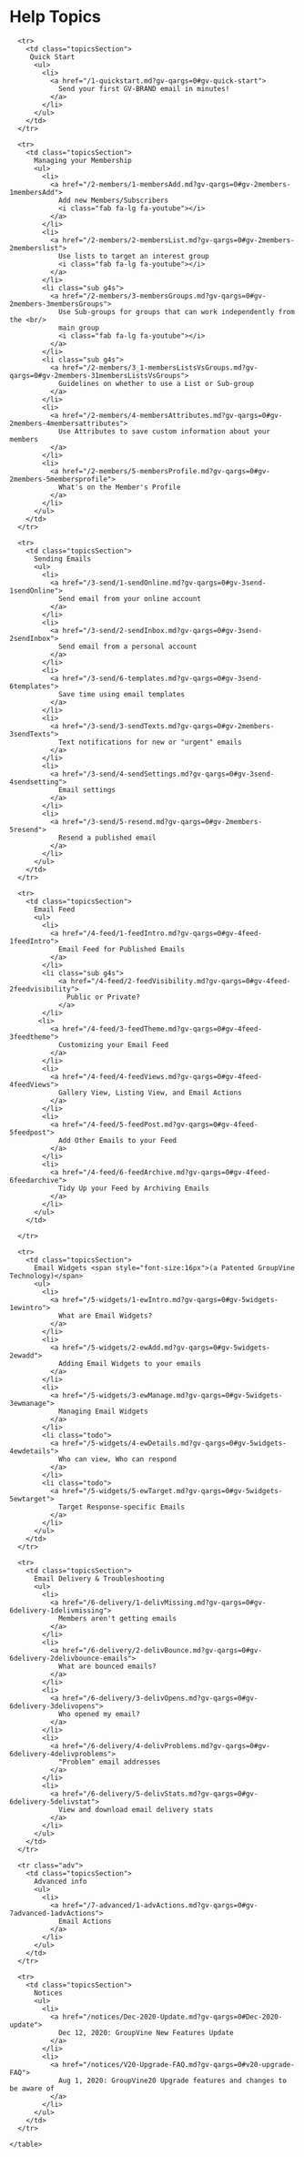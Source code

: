 <span id="gv-help-topics"></span>
# Help Topics

<div>

  <div class="tocTable">
    <table style="width:100%">

      <tr>
        <td class="topicsSection">
         Quick Start
          <ul>
            <li>
              <a href="/1-quickstart.md?gv-qargs=0#gv-quick-start">
                Send your first GV-BRAND email in minutes!
              </a>
            </li>
          </ul>
        </td>
      </tr>

      <tr>
        <td class="topicsSection">
          Managing your Membership
          <ul>
            <li>
              <a href="/2-members/1-membersAdd.md?gv-qargs=0#gv-2members-1membersAdd">
                Add new Members/Subscribers
                <i class="fab fa-lg fa-youtube"></i>
              </a>
            </li>
            <li>
              <a href="/2-members/2-membersList.md?gv-qargs=0#gv-2members-2memberslist">
                Use lists to target an interest group
                <i class="fab fa-lg fa-youtube"></i>
              </a>
            </li>
            <li class="sub g4s">
              <a href="/2-members/3-membersGroups.md?gv-qargs=0#gv-2members-3membersGroups">
                Use Sub-groups for groups that can work independently from the <br/>
                main group
                <i class="fab fa-lg fa-youtube"></i>
              </a>
            </li>
            <li class="sub g4s">
              <a href="/2-members/3_1-membersListsVsGroups.md?gv-qargs=0#gv-2members-31membersListsVsGroups">
                Guidelines on whether to use a List or Sub-group
              </a>
            </li>
            <li>
              <a href="/2-members/4-membersAttributes.md?gv-qargs=0#gv-2members-4membersattributes">
                Use Attributes to save custom information about your members
              </a>
            </li>
            <li>
              <a href="/2-members/5-membersProfile.md?gv-qargs=0#gv-2members-5membersprofile">
                What's on the Member's Profile
              </a>
            </li>
          </ul>
        </td>
      </tr>

      <tr>
        <td class="topicsSection">
          Sending Emails
          <ul>
            <li>
              <a href="/3-send/1-sendOnline.md?gv-qargs=0#gv-3send-1sendOnline">
                Send email from your online account
              </a>
            </li>
            <li>
              <a href="/3-send/2-sendInbox.md?gv-qargs=0#gv-3send-2sendInbox">
                Send email from a personal account
              </a>
            </li>
            <li>
              <a href="/3-send/6-templates.md?gv-qargs=0#gv-3send-6templates">
                Save time using email templates
              </a>
            </li>
            <li>
              <a href="/3-send/3-sendTexts.md?gv-qargs=0#gv-2members-3sendTexts">
                Text notifications for new or "urgent" emails
              </a>
            </li>
            <li>
              <a href="/3-send/4-sendSettings.md?gv-qargs=0#gv-3send-4sendsetting">
                Email settings
              </a>
            </li>
            <li>
              <a href="/3-send/5-resend.md?gv-qargs=0#gv-2members-5resend">
                Resend a published email
              </a>
            </li>
          </ul>
        </td>
      </tr>

      <tr>
        <td class="topicsSection">
          Email Feed
          <ul>
            <li>
              <a href="/4-feed/1-feedIntro.md?gv-qargs=0#gv-4feed-1feedIntro">
                Email Feed for Published Emails
              </a>
            </li>
            <li class="sub g4s">
                <a href="/4-feed/2-feedVisibility.md?gv-qargs=0#gv-4feed-2feedvisibility">
                  Public or Private?
                </a>
            </li>
           <li>
              <a href="/4-feed/3-feedTheme.md?gv-qargs=0#gv-4feed-3feedtheme">
                Customizing your Email Feed
              </a>
            </li>
            <li>
              <a href="/4-feed/4-feedViews.md?gv-qargs=0#gv-4feed-4feedViews">
                Gallery View, Listing View, and Email Actions
              </a>
            </li>
            <li>
              <a href="/4-feed/5-feedPost.md?gv-qargs=0#gv-4feed-5feedpost">
                Add Other Emails to your Feed
              </a>
            </li>
            <li>
              <a href="/4-feed/6-feedArchive.md?gv-qargs=0#gv-4feed-6feedarchive">
                Tidy Up your Feed by Archiving Emails
              </a>
            </li>
          </ul>
        </td>
        
      </tr>

      <tr>
        <td class="topicsSection">
          Email Widgets <span style="font-size:16px">(a Patented GroupVine Technology)</span>
          <ul>
            <li>
              <a href="/5-widgets/1-ewIntro.md?gv-qargs=0#gv-5widgets-1ewintro">
                What are Email Widgets?
              </a>
            </li>
            <li>
              <a href="/5-widgets/2-ewAdd.md?gv-qargs=0#gv-5widgets-2ewadd">
                Adding Email Widgets to your emails
              </a>
            </li>
            <li>
              <a href="/5-widgets/3-ewManage.md?gv-qargs=0#gv-5widgets-3ewmanage">
                Managing Email Widgets
              </a>
            </li>
            <li class="todo">
              <a href="/5-widgets/4-ewDetails.md?gv-qargs=0#gv-5widgets-4ewdetails">
                Who can view, Who can respond
              </a>
            </li>
            <li class="todo">
              <a href="/5-widgets/5-ewTarget.md?gv-qargs=0#gv-5widgets-5ewtarget">
                Target Response-specific Emails
              </a>
            </li>
          </ul>
        </td>
      </tr>

      <tr>
        <td class="topicsSection">
          Email Delivery & Troubleshooting
          <ul>
            <li>
              <a href="/6-delivery/1-delivMissing.md?gv-qargs=0#gv-6delivery-1delivmissing">
                Members aren't getting emails
              </a>
            </li>
            <li>
              <a href="/6-delivery/2-delivBounce.md?gv-qargs=0#gv-6delivery-2delivbounce-emails">
                What are bounced emails?
              </a>
            </li>
            <li>
              <a href="/6-delivery/3-delivOpens.md?gv-qargs=0#gv-6delivery-3delivopens">
                Who opened my email?
              </a>
            </li>
            <li>
              <a href="/6-delivery/4-delivProblems.md?gv-qargs=0#gv-6delivery-4delivproblems">
                "Problem" email addresses
              </a>
            </li>
            <li>
              <a href="/6-delivery/5-delivStats.md?gv-qargs=0#gv-6delivery-5delivstat">
                View and download email delivery stats
              </a>
            </li>
          </ul>
        </td>
      </tr>

      <tr class="adv">
        <td class="topicsSection">
          Advanced info
          <ul>
            <li>
              <a href="/7-advanced/1-advActions.md?gv-qargs=0#gv-7advanced-1advActions">
                Email Actions
              </a>
            </li>
          </ul>
        </td>
      </tr>

      <tr>
        <td class="topicsSection">
          Notices
          <ul>
            <li>
              <a href="/notices/Dec-2020-Update.md?gv-qargs=0#Dec-2020-update">
                Dec 12, 2020: GroupVine New Features Update
              </a>
            </li>
            <li>
              <a href="/notices/V20-Upgrade-FAQ.md?gv-qargs=0#v20-upgrade-FAQ">
                Aug 1, 2020: GroupVine20 Upgrade features and changes to be aware of
              </a>
            </li>
          </ul>
        </td>
      </tr>

    </table>
  </div>
</div>
